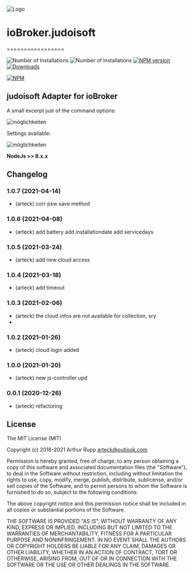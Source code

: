 ![Logo](admin/judo.png)
# ioBroker.judoisoft
=================

![Number of Installations](http://iobroker.live/badges/judoisoft-installed.svg) ![Number of Installations](http://iobroker.live/badges/judoisoft-stable.svg) [![NPM version](http://img.shields.io/npm/v/iobroker.judoisoft.svg)](https://www.npmjs.com/package/iobroker.judoisoft)
[![Downloads](https://img.shields.io/npm/dm/iobroker.judoisoft.svg)](https://www.npmjs.com/package/iobroker.judoisoft)


[![NPM](https://nodei.co/npm/iobroker.judoisoft.png?downloads=true)](https://nodei.co/npm/iobroker.judoisoft/)

 
judoisoft Adapter for ioBroker
------------------------------------------------------------------------------

A small excerpt just of the command options:

![möglichkeiten](https://github.com/arteck/iobroker.judoisoft/blob/master/doku/datenpunkte.png)

Settings available:

![möglichkeiten](https://github.com/arteck/iobroker.judoisoft/blob/master/doku/settings.png)

<b>NodeJs >> 8.x.x </b>

## Changelog
### 1.0.7  (2021-04-14)
* (arteck) corr psw save method

### 1.0.6  (2021-04-08)
* (arteck) add battery 
           add installationdate
           add servicedays

### 1.0.5  (2021-03-24)
* (arteck) add new cloud access

### 1.0.4  (2021-03-18)
* (arteck) add timeout

### 1.0.3  (2021-02-06)
* (arteck) the cloud infos are not available for collection, sry 
* 
### 1.0.2  (2021-01-26)
* (arteck) cloud login added

### 1.0.0  (2021-01-20)
* (arteck) new js-controller upd

### 0.0.1 (2020-12-26)
* (arteck) refactoring

## License
The MIT License (MIT)

Copyright (c) 2018-2021 Arthur Rupp arteck@outlook.com

Permission is hereby granted, free of charge, to any person obtaining a copy
of this software and associated documentation files (the "Software"), to deal
in the Software without restriction, including without limitation the rights
to use, copy, modify, merge, publish, distribute, sublicense, and/or sell
copies of the Software, and to permit persons to whom the Software is
furnished to do so, subject to the following conditions:

The above copyright notice and this permission notice shall be included in
all copies or substantial portions of the Software.

THE SOFTWARE IS PROVIDED "AS IS", WITHOUT WARRANTY OF ANY KIND, EXPRESS OR
IMPLIED, INCLUDING BUT NOT LIMITED TO THE WARRANTIES OF MERCHANTABILITY,
FITNESS FOR A PARTICULAR PURPOSE AND NONINFRINGEMENT. IN NO EVENT SHALL THE
AUTHORS OR COPYRIGHT HOLDERS BE LIABLE FOR ANY CLAIM, DAMAGES OR OTHER
LIABILITY, WHETHER IN AN ACTION OF CONTRACT, TORT OR OTHERWISE, ARISING FROM,
OUT OF OR IN CONNECTION WITH THE SOFTWARE OR THE USE OR OTHER DEALINGS IN
THE SOFTWARE.
